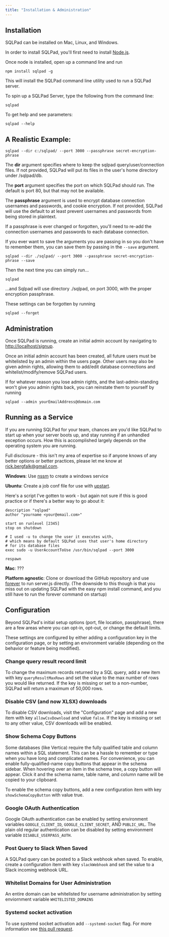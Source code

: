 ```yaml
---
title: "Installation & Administration"
---
```


## Installation

SQLPad can be installed on Mac, Linux, and Windows.

In order to install SQLPad, you'll first need to install [Node.js](https://nodejs.org/). 

Once node is installed, open up a command line and run

`npm install sqlpad -g`

This will install the SQLPad command line utility used to run a SQLPad server. 

To spin up a SQLPad Server, type the following from the command line:

`sqlpad`

To get help and see parameters:

`sqlpad --help`



## A Realistic Example:  

`sqlpad --dir c:/sqlpad/ --port 3000 --passphrase secret-encryption-phrase`

The **dir** argument specifies where to keep the sqlpad query/user/connection files. If not provided, SQLPad will put its files in the user's home directory under /sqlpad/db.

The **port** argument specifies the port on which SQLPad should run. The default is port 80, but that may not be available.

The **passphrase** argument is used to encrypt database connection usernames and passwords, and cookie encryption. If not provided, SQLPad will use the default to at least prevent usernames and passwords from being stored in plaintext. 

If a passphrase is ever changed or forgotten, you'll need to re-add the connection usernames and passwords to each database connection. 

If you ever want to save the arguments you are passing in so you don't have to remember them, you can save them by passing in the ```--save``` argument.

`sqlpad --dir ./sqlpad/ --port 3000 --passphrase secret-encryption-phrase --save`

Then the next time you can simply run...

`sqlpad` 

...and Sqlpad will use directory ./sqlpad, on port 3000, with the proper encryption passphrase.

These settings can be forgotten by running 

`sqlpad --forget`



## Administration

Once SQLPad is running, create an initial admin account by navigating to [http://localhost/signup](http://localhost/signup). 

Once an initial admin account has been created, all future users must be whitelisted by an admin within the users page. Other users may also be given admin rights, allowing them to add/edit database connections and whitelist/modify/remove SQLPad users.

If for whatever reason you lose admin rights, and the last-admin-standing won't give you admin rights back, you can reinstate them to yourself by running

`sqlpad --admin yourEmailAddress@domain.com`



## Running as a Service

If you are running SQLPad for your team, chances are you'd like SQLPad to start up when your server boots up, and stay running if an unhandled exception occurs. How this is accomplished largely depends on the operating system you are running. 

Full disclosure - this isn't my area of expertise so if anyone knows of any better options or better practices, please let me know at rick.bergfalk@gmail.com.

**Windows**: Use [nssm](http://nssm.cc/) to create a windows service

**Ubuntu**: Create a job conf file for use with [upstart](http://upstart.ubuntu.com/getting-started.html). 

Here's a script I've gotten to work - but again not sure if this is good practice or if there's a better way to go about it:

```
description "sqlpad"
author "yourname <your@email.com>"

start on runlevel [2345]
stop on shutdown

# I used -u to change the user it executes with, 
# which means by default SQLPad uses that user's home directory 
# for its database files
exec sudo -u UserAccountToUse /usr/bin/sqlpad --port 3000

respawn
```

**Mac**: ??? 

**Platform agnostic**: Clone or download the GitHub repository and use [forever](https://github.com/foreverjs/forever) to run server.js directly. (The downside to this though is that you miss out on updating SQLPad with the easy npm install command, and you still have to run the forever command on startup)



## Configuration

Beyond SQLPad's initial setup options (port, file location, passphrase), there are a few areas where you can opt-in, opt-out, or change the default limits.

These settings are configured by either adding a configuration key in the configuration page, or by setting an environment variable (depending on the behavior or feature being modified).


### Change query result record limit

To change the maximum records returned by a SQL query, add a new item with key ```queryResultMaxRows``` and set the value to the max number of rows you would like returned. If the key is missing or set to a non-number, SQLPad will return a maximum of 50,000 rows.


### Disable CSV (and now XLSX) downloads

To disable CSV downloads, visit the "Configuration" page and add a new item with key ```allowCsvDownload``` and value ```false```. If the key is missing or set to any other value, CSV downloads will be enabled.


### Show Schema Copy Buttons

Some databases (like Vertica) require the fully qualified table and column names within a SQL statement. This can be a hassle to remember or type when you have long and complicated names. For convenience, you can enable fully-qualified-name copy buttons that appear in the schema sidebar. When hovering over an item in the schema tree, a copy button will appear. Click it and the schema name, table name, and column name will be copied to your clipboard.

To enable the schema copy buttons, add a new configuration item with key ```showSchemaCopyButton``` with value true.


### Google OAuth Authentication

Google OAuth authentication can be enabled by setting environment variables ```GOOGLE_CLIENT_ID```, ```GOOGLE_CLIENT_SECRET```, AND ```PUBLIC_URL```. The plain old regular authentication can be disabled by setting environment variable ```DISABLE_USERPASS_AUTH```. 


### Post Query to Slack When Saved

A SQLPad query can be posted to a Slack webhook when saved. To enable, create a configuration item with key ```slackWebhook``` and set the value to a Slack incoming webhook URL.


### Whitelist Domains for User Administration

An entire domain can be whitelisted for username administration by setting enviornment variable ```WHITELISTED_DOMAINS```

### Systemd socket activation

To use systemd socket activation add ```--systemd-socket``` flag. For more information see [this pull request](https://github.com/rickbergfalk/sqlpad/pull/185).
